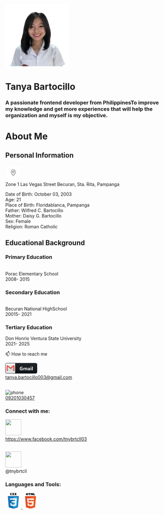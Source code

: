 
<img src= "https://raw.githubusercontent.com/Tanyag1003/Tanyag1003/refs/heads/main/Tanya%20(2x2%20pic).png" alt="Image" width= "200" height= "200" class="center">


# Tanya Bartocillo
### A passionate frontend developer from PhilippinesTo improve my knowledge and get more experiences that will help the organization and myself is my objective. 


# About Me
## Personal Information

<img src= "https://raw.githubusercontent.com/Tanyag1003/Tanyag1003/refs/heads/main/map.jpg" alt="address" width= 50>
<br> <t> Zone 1 Las Vegas Street Becuran, Sta. Rita, Pampanga <br>

Date of Birth: October 03, 2003 <br>
Age: 21 <br>
Place of Birth: Floridablanca, Pampanga <br>
Father: Wilfred C. Bartocillo <br>
Mother: Daisy G. Bartocillo <br>
Sex: Female <br>
Religion: Roman Catholic <br>
 

## Educational Background

<h3> Primary Education</h3> <br>
Porac Elementary School <br>
2008- 2015

<h3>Secondary Education</h3> <br>
Becuran National HighSchool <br>               
20015- 2021


<h3>Tertiary Education</h3>
Don Honrio Ventura State University <br>
2021- 2025

<br>

📫 How to reach me <br>

<img src= "https://raw.githubusercontent.com/MikeCodesDotNET/ColoredBadges/4a38660afb7be89a6032218589b4454a1285c7f8/svg/social/gmail.svg" alt= "email" width = "100"> <br>
<t>tanya.bartocillo003@gmail.com

<br>  
<img src= "https://cdn4.iconfinder.com/data/icons/social-icons-6/40/phone-1024.png" alt="phone" height= "50" width="50"> <br> <t><u>09201030457</u>

<h3 align="left">Connect with me:</h3>

<img src="https://upload.wikimedia.org/wikipedia/commons/6/6c/Facebook_Logo_2023.png" width=50 height= 50 > <br>
<t> https://www.facebook.com/tnybrtcll03<br>
<br>

<img src= "https://upload.wikimedia.org/wikipedia/commons/9/95/Instagram_logo_2022.svg" width="50" height="50"> <br>
<t> @tnybrtcll


<h3 align="left">Languages and Tools:</h3>
<p align="left"> <a href="https://www.w3schools.com/css/" target="_blank" rel="noreferrer"> <img src="https://raw.githubusercontent.com/devicons/devicon/master/icons/css3/css3-original-wordmark.svg" alt="css3" width="50" height="50"/> </a> <a href="https://www.w3.org/html/" target="_blank" rel="noreferrer"> <img src="https://raw.githubusercontent.com/devicons/devicon/master/icons/html5/html5-original-wordmark.svg" alt="html5" width="50" height="50"/> </a> </p>
